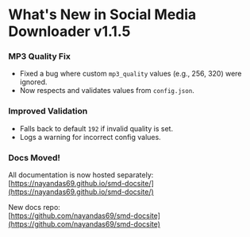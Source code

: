 # What's New in Social Media Downloader v1.1.5

### MP3 Quality Fix
- Fixed a bug where custom `mp3_quality` values (e.g., 256, 320) were ignored.
- Now respects and validates values from `config.json`.

### Improved Validation
- Falls back to default `192` if invalid quality is set.
- Logs a warning for incorrect config values.

### Docs Moved!
All documentation is now hosted separately:  
[https://nayandas69.github.io/smd-docsite/](https://nayandas69.github.io/smd-docsite/)

New docs repo:  
[https://github.com/nayandas69/smd-docsite](https://github.com/nayandas69/smd-docsite)